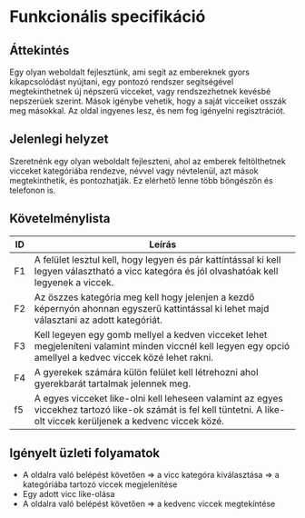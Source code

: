 Funkcionális specifikáció
=========================

Áttekintés
----------
Egy olyan weboldalt fejlesztünk, ami segít az embereknek gyors kikapcsolódást nyújtani, egy pontozó rendszer segítségével megtekinthetnek új népszerű vicceket, vagy rendszezhetnek kevésbé nepszerüek szerint.
Mások igénybe vehetik, hogy a saját vicceiket osszák meg másokkal. Az oldal ingyenes lesz, és nem fog igényelni regisztrációt.
 
Jelenlegi helyzet
-----------------
Szeretnénk egy olyan weboldalt fejleszteni, ahol az emberek feltölthetnek vicceket kategóriába rendezve, névvel vagy névtelenül, azt mások megtekinthetik, és pontozhatják. Ez elérhető lenne több böngészőn és telefonon is. 

Követelménylista
----

| ID | Leírás |
|----| ------ |
|F1| A felület lesztul kell, hogy legyen és pár kattíntással ki kell legyen választható a vicc kategóra és jól olvashatóak kell legyenek a viccek.  |
|F2| Az öszzes kategória meg kell hogy jelenjen a kezdő képernyón ahonnan egyszerű kattintással ki lehet majd választani az adott kategóriát. |
|F3| Kell legeyen egy gomb mellyel a kedven vicceket lehet megjeleníteni valamint minden viccnél kell legyen egy opció amellyel a kedvec viccek közé lehet rakni.|
|F4| A gyerekek számára külön felület kell létrehozni ahol gyerekbarát tartalmak jelennek meg.|
|f5| A egyes vicceket like-olni kell leheseen valamint az egyes viccekhez tartozó like-ok számát is fel kell tüntetni. A like-olt viccek kerüljenek a kedvenc viccek közé.|

Igényelt üzleti folyamatok
----

- A oldalra való belépést követően => a vicc kategóra kiválasztása => a kategóriába tartozó viccek megjelenítése
- Egy adott  vicc like-olása
- A oldalra való belépést követően => a kedvenc viccek megtekíntése